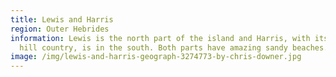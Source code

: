 ```yaml
---
title: Lewis and Harris
region: Outer Hebrides
information: Lewis is the north part of the island and Harris, with its wild
  hill country, is in the south. Both parts have amazing sandy beaches.
image: /img/lewis-and-harris-geograph-3274773-by-chris-downer.jpg
---
```

